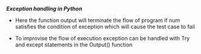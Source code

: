 ***Exception handling in Python***
  
- Here the function output will terminate the flow of program if num satisfies the condition of exception which will cause the test case to fail

- To improvise the flow of execution exception can be handled with Try and except statements in the Output() function
